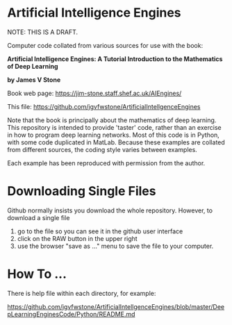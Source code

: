 # Artificial Intelligence Engines

NOTE: THIS IS A DRAFT.

Computer code collated from various sources for use with the book: 
    
**Artificial Intelligence Engines: 
    A Tutorial Introduction to the Mathematics of Deep Learning**
    
**by James V Stone**

Book web page: https://jim-stone.staff.shef.ac.uk/AIEngines/

This file: https://github.com/jgvfwstone/ArtificialIntellgenceEngines

Note that the book is principally about the mathematics of deep learning.
This repository is intended to provide 'taster' code, rather than an exercise in how to program deep learning networks. Most of this code is in Python, with some code duplicated in MatLab. Because these examples are collated from different sources, the coding style varies between examples.

Each example has been reproduced with permission from the author.

Downloading Single Files
========================
Github normally insists you download the whole repository.
However, to download a single file
1) go to the file so you can see it in the github user interface 
2) click on the RAW button in the upper right
3) use the browser "save as ..." menu to save the file to your computer. 

How To ...
===========
There is help file within each directory, for example:

https://github.com/jgvfwstone/ArtificialIntellgenceEngines/blob/master/DeepLearningEnginesCode/Python/README.md
